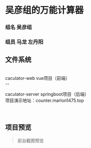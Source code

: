 # 吴彦组的万能计算器
### 组名 吴彦组
### 组员 马龙 左丹阳

## 文件系统
<br />
caculator-web vue项目（前端）<br />
--

caculator-server springboot项目（后端）<br />
项目演示地址：counter.marlon1475.top<br />

<br/>

## 项目预览

> 前台截图预览

<br/>
